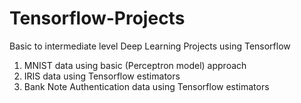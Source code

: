 # Tensorflow-Projects
Basic to intermediate level Deep Learning Projects using Tensorflow
1. MNIST data using basic (Perceptron model) approach
2. IRIS data using Tensorflow estimators
3. Bank Note Authentication data using Tensorflow estimators

